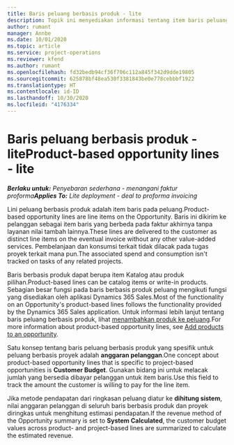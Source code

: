 ```yaml
---
title: Baris peluang berbasis produk - lite
description: Topik ini menyediakan informasi tentang item baris peluang berbasis produk dalam Project Operations.
author: rumant
manager: Annbe
ms.date: 10/01/2020
ms.topic: article
ms.service: project-operations
ms.reviewer: kfend
ms.author: rumant
ms.openlocfilehash: fd32bedb94cf36f706c112a845f342d9dde19805
ms.sourcegitcommit: 625878bf48ea530f3381843be0e778cebbbf1922
ms.translationtype: HT
ms.contentlocale: id-ID
ms.lasthandoff: 10/30/2020
ms.locfileid: "4176334"
---
```

# <a name="product-based-opportunity-lines---lite"></a><span data-ttu-id="6c600-103">Baris peluang berbasis produk - lite</span><span class="sxs-lookup"><span data-stu-id="6c600-103">Product-based opportunity lines - lite</span></span>

<span data-ttu-id="6c600-104">_**Berlaku untuk:** Penyebaran sederhana - menangani faktur proforma_</span><span class="sxs-lookup"><span data-stu-id="6c600-104">_**Applies To:** Lite deployment - deal to proforma invoicing_</span></span>

<span data-ttu-id="6c600-105">Lini peluang berbasis produk adalah item baris pada peluang.</span><span class="sxs-lookup"><span data-stu-id="6c600-105">Product-based opportunity lines are line items on the Opportunity.</span></span> <span data-ttu-id="6c600-106">Baris ini dikirim ke pelanggan sebagai item baris yang berbeda pada faktur akhirnya tanpa layanan nilai tambah lainnya.</span><span class="sxs-lookup"><span data-stu-id="6c600-106">These lines are delivered to the customer as distinct line items on the eventual invoice without any other value-added services.</span></span> <span data-ttu-id="6c600-107">Pembelanjaan dan konsumsi terkait tidak dilacak pada tugas proyek terkait mana pun.</span><span class="sxs-lookup"><span data-stu-id="6c600-107">The associated spend and consumption isn't tracked on tasks of any related projects.</span></span>

<span data-ttu-id="6c600-108">Baris berbasis produk dapat berupa item Katalog atau produk pilihan.</span><span class="sxs-lookup"><span data-stu-id="6c600-108">Product-based lines can be catalog items or write-in products.</span></span> <span data-ttu-id="6c600-109">Sebagian besar fungsi pada baris berbasis produk peluang mengikuti fungsi yang disediakan oleh aplikasi Dynamics 365 Sales.</span><span class="sxs-lookup"><span data-stu-id="6c600-109">Most of the functionality on an Opportunity's product-based lines follows the functionality provided by the Dynamics 365 Sales application.</span></span> <span data-ttu-id="6c600-110">Untuk informasi lebih lanjut tentang baris peluang berbasis produk, lihat [menambahkan produk ke peluang](https://docs.microsoft.com/dynamics365/sales-enterprise/add-products-opportunity).</span><span class="sxs-lookup"><span data-stu-id="6c600-110">For more information about product-based opportunity lines, see [Add products to an opportunity](https://docs.microsoft.com/dynamics365/sales-enterprise/add-products-opportunity).</span></span>

<span data-ttu-id="6c600-111">Satu konsep tentang baris peluang berbasis produk yang spesifik untuk peluang berbasis proyek adalah **anggaran pelanggan**.</span><span class="sxs-lookup"><span data-stu-id="6c600-111">One concept about product-based opportunity lines that is specific to project-based opportunities is **Customer Budget**.</span></span> <span data-ttu-id="6c600-112">Gunakan bidang ini untuk melacak jumlah yang bersedia dibayar pelanggan untuk item baris.</span><span class="sxs-lookup"><span data-stu-id="6c600-112">Use this field to track the amount the customer is willing to pay for the line item.</span></span>

<span data-ttu-id="6c600-113">Jika metode pendapatan dari ringkasan peluang diatur ke **dihitung sistem**, nilai anggaran pelanggan di seluruh baris berbasis produk dan proyek diringkas untuk menghitung estimasi pendapatan.</span><span class="sxs-lookup"><span data-stu-id="6c600-113">If the revenue method of the Opportunity summary is set to **System Calculated**, the customer budget values across product- and project-based lines are summarized to calculate the estimated revenue.</span></span>

